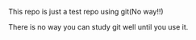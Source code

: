 
This repo is just a test repo using git(No way!!)

There is no way you can study git well until you use it.
